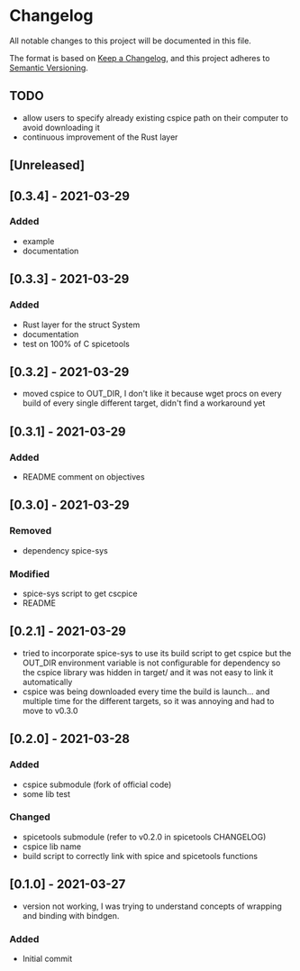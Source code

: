 # Changelog

All notable changes to this project will be documented in this file.

The format is based on [Keep a Changelog](https://keepachangelog.com/en/1.0.0/),
and this project adheres to [Semantic Versioning](https://semver.org/spec/v2.0.0.html).

## TODO

+ allow users to specify already existing cspice path on their computer to
  avoid downloading it
+ continuous improvement of the Rust layer

## [Unreleased]

## [0.3.4] - 2021-03-29

### Added

+ example
+ documentation

## [0.3.3] - 2021-03-29

### Added

+ Rust layer for the struct System
+ documentation
+ test on 100% of C spicetools

## [0.3.2] - 2021-03-29

+ moved cspice to OUT_DIR, I don't like it because wget procs on every build of
  every single different target, didn't find a workaround yet

## [0.3.1] - 2021-03-29

### Added

+ README comment on objectives

## [0.3.0] - 2021-03-29

### Removed

+ dependency spice-sys

### Modified

+ spice-sys script to get cscpice
+ README

## [0.2.1] - 2021-03-29

+ tried to incorporate spice-sys to use its build script to get cspice but the
  OUT_DIR environment variable is not configurable for dependency so the cspice
  library was hidden in target/ and it was not easy to link it automatically
+ cspice was being downloaded every time the build is launch... and multiple
  time for the different targets, so it was annoying and had to move to v0.3.0

## [0.2.0] - 2021-03-28

### Added

+ cspice submodule (fork of official code)
+ some lib test

### Changed

+ spicetools submodule (refer to v0.2.0 in spicetools CHANGELOG)
+ cspice lib name
+ build script to correctly link with spice and spicetools functions

## [0.1.0] - 2021-03-27

+ version not working, I was trying to understand concepts of wrapping and
  binding with bindgen.

### Added

+ Initial commit
